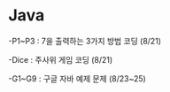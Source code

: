 # Java

-P1~P3 : 7을 출력하는 3가지 방법 코딩 (8/21)

-Dice : 주사위 게임 코딩 (8/21)

-G1~G9 : 구글 자바 예제 문제 (8/23~25)

